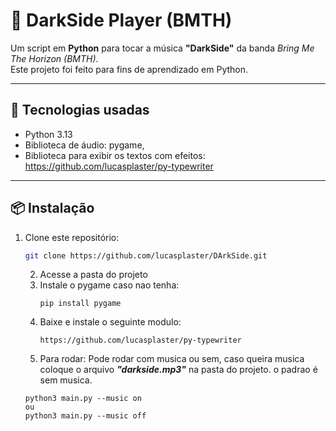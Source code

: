 # 🎵 DarkSide Player (BMTH)

Um script em **Python** para tocar a música **"DarkSide"** da banda *Bring Me The Horizon (BMTH)*.  
Este projeto foi feito para fins de aprendizado em Python.  

---

## 🚀 Tecnologias usadas
- Python 3.13
- Biblioteca de áudio: pygame,
- Biblioteca para exibir os textos com efeitos: https://github.com/lucasplaster/py-typewriter

---

## 📦 Instalação

1. Clone este repositório:
   ```bash
   git clone https://github.com/lucasplaster/DArkSide.git
   ```
   2. Acesse a pasta do projeto
   3. Instale o pygame caso nao tenha:
       ```
       pip install pygame
       ```
   4. Baixe e instale o seguinte modulo:
       ```
       https://github.com/lucasplaster/py-typewriter
       ```
   5. Para rodar:
       Pode rodar com musica ou sem, caso queira musica coloque o arquivo ***"darkside.mp3"*** na pasta do projeto.
       o padrao é sem musica.
     ```
     python3 main.py --music on
     ou
     python3 main.py --music off 
     ```

